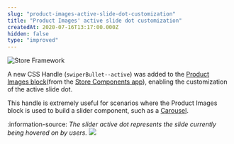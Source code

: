 ```yaml
---
slug: "product-images-active-slide-dot-customization"
title: "Product Images' active slide dot customization"
createdAt: 2020-07-16T13:17:00.000Z
hidden: false
type: "improved"
---
```


![Store Framework](https://cdn.jsdelivr.net/gh/vtexdocs/dev-portal-content@main/images/product-images-active-slide-dot-customization-0.png)

A new CSS Handle (`swiperBullet--active`) was added to the [Product Images block](https://vtex.io/docs/components/all/vtex.store-components/productimages)(from the [Store Components app](https://vtex.io/docs/components/all/vtex.store-components/)), enabling the customization of the active slide dot.

This handle is extremely useful for scenarios where the Product Images block is used to build a slider component, such as a [Carousel](https://vtex.io/docs/recipes/templates/building-a-carousel-using-slider-layout).

:information-source: *The slider active dot represents the slide currently being hovered on by users.*
![](https://cdn.jsdelivr.net/gh/vtexdocs/dev-portal-content@main/images/product-images-active-slide-dot-customization-1.png)
